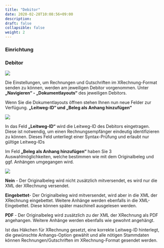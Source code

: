 ```yaml
---
title: "Debitor"
date: 2020-02-28T10:08:56+09:00
description: 
draft: false
collapsible: false
weight: 2
---
```

### Einrichtung

### Debitor

![](images/XRechnung/XRechnungScreenshot1.png)

Die Einstellungen, um Rechnungen und Gutschriften im XRechnung-Format senden zu können, werden am jeweiligen Debitor vorgenommen. Unter **„Navigieren“ - „Dokumentlayouts“** des jeweiligen Debitors.

Wenn Sie die Dokumentlayouts öffnen stehen Ihnen nun neue Felder zur Verfügung.
**„Leitweg-ID“ und „Beleg als Anhang hinzufügen“**

![](images/XRechnung/XRechnungScreenshot2.PNG)

In das Feld **„Leitweg-ID“** wird die Leitweg-ID des Debitors eingetragen. Diese ist notwendig, um einen Rechnungsempfänger eindeutig identifizieren zu können. Dieses Feld unterliegt einer Syntax-Prüfung und erlaubt nur gültige Leitweg-IDs

Im Feld **„Beleg als Anhang hinzufügen“** haben Sie 3 Auswahlmöglichkeiten, welche bestimmen wie mit dem Originalbeleg und ggf. Anhängen umgegangen wird.

![](images/XRechnung/xrechnungbeleganhang.PNG)

**Nein** - Der Originalbeleg wird nicht zusätzlich mitversendet, es wird nur die XML der XRechnung versendet.

**Eingebettet**- Der Originalbeleg wird mitversendet, wird aber in die XML der XRechnung eingebettet. Weitere Anhänge werden ebenfalls in die XML-Eingebettet. Diese können später maschinell ausgelesen werden.

**PDF** - Der Originalbeleg wird zusätzlich zu der XML der XRechnung als PDF angehangen. Weitere Anhänge werden ebenfalls wie gewohnt angehängt.

Ist das Häkchen für XRechnung gesetzt, eine korrekte Leitweg-ID hinterlegt, die gewünschte Anhangs-Option gewählt und alle nötigen Stammdaten können Rechnungen/Gutschriften im XRechnung-Format gesendet werden.